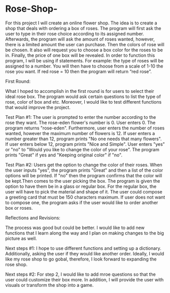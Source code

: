# Rose-Shop-
For this project I will create an online flower shop. The idea is to create a shop that deals with ordering a box of roses. The program will first ask the user to type in their rose choice according to its assigned number. Afterwards, the program will ask the amount of roses wanted, however, there is a limited amount the user can purchase. Then the colors of rose will be chosen. It also will request you to choose a box color for the roses to be in. Finally, the price of one box will be revealed. 
In order to function this program, I will be using if statements. For example: the type of roses will be assigned to a number. You will then have to choose from a scale of 1-10 the rose you want. If red rose = 10 then the program will return “red rose”.  

First Round:

What I hoped to accomplish in the first round is for users to select their ideal rose box. The program would ask certain questions to list the type of rose, color of box and etc. Moreover, I would like to test different functions that would improve the project. 

Test Plan #1: The user is prompted to enter the number according to the rose they want. The rose-eden flower's number is 0. User enters 0. The program returns "rose-eden". Furthermore, user enters the number of roses wanted, however the maximum number of flowers is 12. If user enters a number greater than 12, program prints "No one needs that many flowers". If user enters below 12, program prints "Nice and Simple". User enters "yes" or "no" to "Would you like to change the color of your rose". The program prints "Great" if yes and "Keeping original color" if "no". 

Test Plan #2: Users get the option to change the color of their roses. When the user inputs "yes", the program prints "Great" and then a list of the color options will be printed. If "no" then the program confirms that the color will be kept.Then comes to the user picking the box. The program is given the option to have them be in a glass or regular box. For the regular box, the user will have to pick the material and shape of it. The user could compose a greeting card that must be 150 characters maximum. If user does not want to compose one, the program asks if the user would like to order another box or roses. 

Reflections and Revisions: 

The process was good but could be better. I would like to add new functions that I learn along the way and I plan on making changes to the big picture as well. 

Next steps #1: I hope to use different functions and setting up a dictionary. Additionally, asking the user if they would like another order. Ideally, I would like my rose shop to go gobal, therefore, I look forward to expanding the rose shop. 

Next steps #2: For step 2, I would like to add mroe questions so that the user could customize their box more. In addition, I will provide the user with visuals or transform the shop into a game. 
